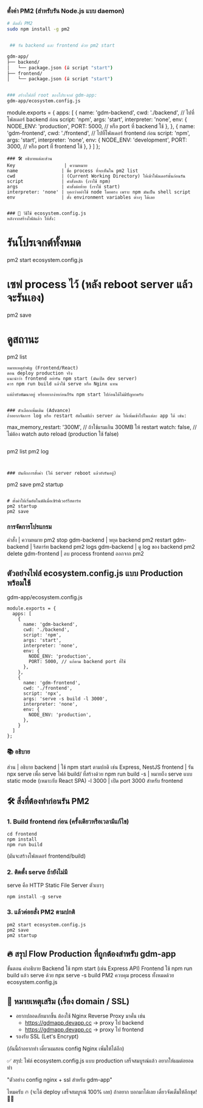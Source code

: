 ###  ตั้งค่า PM2 (สำหรับรัน Node.js แบบ daemon)

```bash
# ติดตั้ง PM2
sudo npm install -g pm2


 ## รัน backend และ frontend ด้วย pm2 start

gdm-app/
├── backend/
│   └── package.json (มี script "start")
├── frontend/
│   └── package.json (มี script "start")


### สร้างไฟล์ที่ root ของโปรเจกต์ gdm-app:
gdm-app/ecosystem.config.js

```
module.exports = {
  apps: [
    {
      name: 'gdm-backend',
      cwd: './backend', // ไปที่โฟลเดอร์ backend ก่อน
      script: 'npm',
      args: 'start',
      interpreter: 'none',
      env: {
        NODE_ENV: 'production',
        PORT: 5000, // หรือ port ที่ backend ใช้
      },
    },
    {
      name: 'gdm-frontend',
      cwd: './frontend', // ไปที่โฟลเดอร์ frontend ก่อน
      script: 'npm',
      args: 'start',
      interpreter: 'none',
      env: {
        NODE_ENV: 'development',
        PORT: 3000, // หรือ port ที่ frontend ใช้
      },
    }
  ]
};

```
### 🛠 อธิบายแต่ละส่วน
Key                  | ความหมาย
name                | ชื่อ process ที่จะเห็นใน pm2 list
cwd                 | (Current Working Directory) ให้เข้าโฟลเดอร์นั้นก่อนรัน
script              | คำสั่งหลัก (เราใช้ npm)
args                | คำสั่งต่อท้าย (เราใช้ start)
interpreter: 'none' | บอกว่าอย่าใช้ node โดยตรง เพราะ npm มันเป็น shell script
env                 | ตั้ง environment variables ต่างๆ ได้เลย


### 🚀 วิธีใช้ ecosystem.config.js
หลังจากสร้างไฟล์แล้ว ให้สั่ง:

```
# รันโปรเจกต์ทั้งหมด
pm2 start ecosystem.config.js

# เซฟ process ไว้ (หลัง reboot server แล้วจะรันเอง)
pm2 save

# ดูสถานะ
pm2 list

```
หมายเหตุสำคัญ (Frontend/React)
ตอน deploy production จริง
แนะนำว่า frontend อย่ารัน npm start (มันเปิด dev server)
ควร npm run build แล้วใช้ serve หรือ Nginx แทน

แต่ถ้ายังพัฒนาอยู่ หรืออยากง่ายก่อนก็รัน npm start ไปก่อนได้ไม่มีปัญหาครับ


### ตัวเลือกเพิ่มเติม (Advance)
ถ้าอยากจัดการ log หรือ restart อัตโนมัติถ้า server ล่ม ให้เพิ่มเข้าไปในแต่ละ app ได้ เช่น:
```
max_memory_restart: '300M',   // ถ้าใช้แรมเกิน 300MB ให้ restart
watch: false,                 // ไม่ต้อง watch auto reload (production ใช้ false)
```
```
pm2 list
pm2 log
```


### บันทึกการตั้งค่า (ให้ server reboot แล้วยังรันอยู่)
```
pm2 save
pm2 startup
```

# ตั้งค่าให้เริ่มอัตโนมัติเมื่อเซิร์ฟเวอร์รีสตาร์ท
pm2 startup
pm2 save
```
### การจัดการโปรแกรม
คำสั่ง | ความหมาย
pm2 stop gdm-backend | หยุด backend
pm2 restart gdm-backend | รีสตาร์ท backend
pm2 logs gdm-backend | ดู log ของ backend
pm2 delete gdm-frontend | ลบ process frontend ออกจาก pm2

## ตัวอย่างไฟล์ ecosystem.config.js แบบ Production พร้อมใช้
gdm-app/ecosystem.config.js
```
module.exports = {
  apps: [
    {
      name: 'gdm-backend',
      cwd: './backend',
      script: 'npm',
      args: 'start',
      interpreter: 'none',
      env: {
        NODE_ENV: 'production',
        PORT: 5000, // แก้ตาม backend port ที่ใช้
      },
    },
    {
      name: 'gdm-frontend',
      cwd: './frontend',
      script: 'npx',
      args: 'serve -s build -l 3000',
      interpreter: 'none',
      env: {
        NODE_ENV: 'production',
      },
    }
  ]
};

```
### 📚 อธิบาย
ส่วน           | อธิบาย
backend       | ใช้ npm start ตามปกติ เช่น Express, NestJS
frontend      | รัน npx serve เพื่อ serve ไฟล์ build/ ที่สร้างด้วย npm run build
-s            | หมายถึง serve แบบ static mode (เหมาะกับ React SPA)
-l 3000       | เปิด port 3000 สำหรับ frontend

## 🛠 สิ่งที่ต้องทำก่อนรัน PM2
### 1. Build frontend ก่อน (ครั้งเดียวหรือเวลามีแก้ไข)
```
cd frontend
npm install
npm run build
```
(มันจะสร้างโฟลเดอร์ frontend/build)

### 2. ติดตั้ง serve ถ้ายังไม่มี
serve คือ HTTP Static File Server ตัวเบาๆ
```
npm install -g serve
```
### 3. แล้วค่อยสั่ง PM2 ตามปกติ
```
pm2 start ecosystem.config.js
pm2 save
pm2 startup
```

## 🔥 สรุป Flow Production ที่ถูกต้องสำหรับ gdm-app

ขั้นตอน	             คำอธิบาย
Backend	            ใช้ npm start (เช่น Express API)
Frontend	          ใช้ npm run build แล้ว serve ด้วย npx serve -s build
PM2	                ควบคุม process ทั้งหมดด้วย ecosystem.config.js


## 🎯 หมายเหตุเสริม (เรื่อง domain / SSL)
- อยากปลอดภัยมากขึ้น ต้องใช้ Nginx Reverse Proxy มาคั่น เช่น
  - https://gdmapp.devapp.cc → proxy ไป backend
  - https://gdmapp.devapp.cc → proxy ไป frontend
- รองรับ SSL (Let's Encrypt)

(อันนี้ถ้าอยากทำ เดี๋ยวผมสอน config Nginx เพิ่มให้ได้อีก)

✅ สรุป: ไฟล์ ecosystem.config.js แบบ production เสร็จสมบูรณ์แล้ว
อยากให้ผมต่อยอดทำ

"ตัวอย่าง config nginx + ssl สำหรับ gdm-app"

ไหมครับ 🔥 (จะได้ deploy เสร็จสมบูรณ์ 100% เลย)
ถ้าอยาก บอกมาได้เลย เดี๋ยวจัดเต็มให้อีกชุด! 🚀😎








